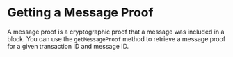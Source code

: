 # Getting a Message Proof

A message proof is a cryptographic proof that a message was included in a block. You can use the `getMessageProof` method to retrieve a message proof for a given transaction ID and message ID.


